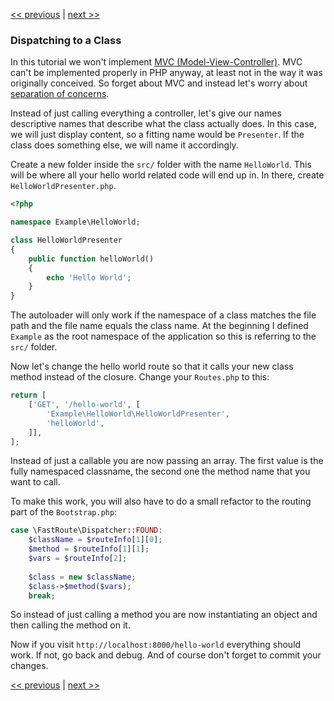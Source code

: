 [<< previous](5-router.md) | [next >>](7-inversion-of-control.md)

### Dispatching to a Class

In this tutorial we won't implement [MVC (Model-View-Controller)](http://martinfowler.com/eaaCatalog/modelViewController.html). MVC can't be implemented properly in PHP anyway, at least not in the way it was originally conceived. So forget about MVC and instead let's worry about [separation of concerns](http://en.wikipedia.org/wiki/Separation_of_concerns).

Instead of just calling everything a controller, let's give our names descriptive names that describe what the class actually does. In this case, we will just display content, so a fitting name would be `Presenter`. If the class does something else, we will name it accordingly.

Create a new folder inside the `src/` folder with the name `HelloWorld`. This will be where all your hello world related code will end up in. In there, create `HelloWorldPresenter.php`.

```php
<?php

namespace Example\HelloWorld;

class HelloWorldPresenter
{
    public function helloWorld()
    {
        echo 'Hello World';
    }
}
```

The autoloader will only work if the namespace of a class matches the file path and the file name equals the class name. At the beginning I defined `Example` as the root namespace of the application so this is referring to the `src/` folder.

Now let's change the hello world route so that it calls your new class method instead of the closure. Change your `Routes.php` to this:

```php
return [
    ['GET', '/hello-world', [
        'Example\HelloWorld\HelloWorldPresenter', 
        'helloWorld',
    ]],
];
```

Instead of just a callable you are now passing an array. The first value is the fully namespaced classname, the second one the method name that you want to call.

To make this work, you will also have to do a small refactor to the routing part of the `Bootstrap.php`:

```php
case \FastRoute\Dispatcher::FOUND:
    $className = $routeInfo[1][0];
    $method = $routeInfo[1][1];
    $vars = $routeInfo[2];
    
    $class = new $className;
    $class->$method($vars);
    break;
```

So instead of just calling a method you are now instantiating an object and then calling the method on it.

Now if you visit `http://localhost:8000/hello-world` everything should work. If not, go back and debug. And of course don't forget to commit your changes.

[<< previous](5-router.md) | [next >>](7-inversion-of-control.md)